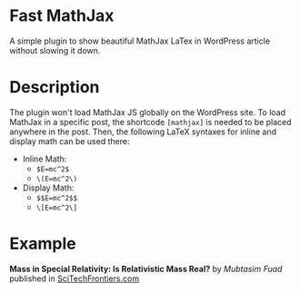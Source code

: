 # Fast MathJax
A simple plugin to show beautiful MathJax LaTex in WordPress article without slowing it down.

# Description
The plugin won't load MathJax JS globally on the WordPress site. To load MathJax in a specific post, the shortcode `[mathjax]` is needed to be placed anywhere in the post.
Then, the following LaTeX syntaxes for inline and display math can be used there:

- Inline Math: 
  - `$E=mc^2$` 
  - `\(E=mc^2\)`   
- Display Math: 
  - `$$E=mc^2$$` 
  - `\[E=mc^2\]`

# Example
**Mass in Special Relativity: Is Relativistic Mass Real?** by *Mubtasim Fuad* published in [SciTechFrontiers.com](https://scitechfrontiers.com/relativistic-mass/)
